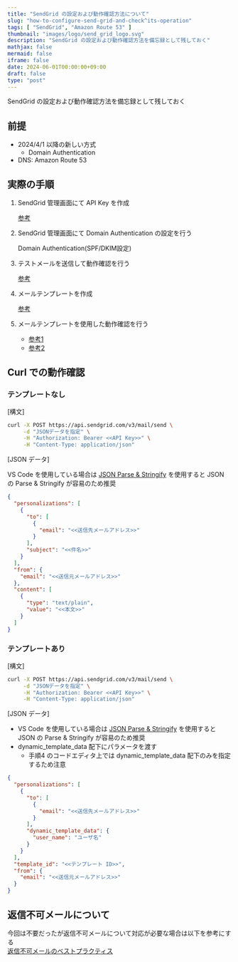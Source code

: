 ```yaml
---
title: "SendGrid の設定および動作確認方法について"
slug: "how-to-configure-send-grid-and-check^its-operation"
tags: [ "SendGrid", "Amazon Route 53" ]
thumbnail: "images/logo/send_grid_logo.svg"
description: "SendGrid の設定および動作確認方法を備忘録として残しておく"
mathjax: false
mermaid: false
iframe: false
date: 2024-06-01T00:00:00+09:00
draft: false
type: "post"
---
```


SendGrid の設定および動作確認方法を備忘録として残しておく

## 前提

* 2024/4/1 以降の新しい方式
  * Domain Authentication
* DNS: Amazon Route 53

## 実際の手順

1. SendGrid 管理画面にて API Key を作成

   [参考](https://sendgrid.kke.co.jp/docs/Tutorials/A_Transaction_Mail/manage_api_key.html)
2. SendGrid 管理画面にて Domain Authentication の設定を行う

   Domain Authentication(SPF/DKIM設定)

3. テストメールを送信して動作確認を行う

   [参考](https://sendgrid.kke.co.jp/docs/Tutorials/A_Transaction_Mail/send_transaction_mail.html#-Curl)

4. メールテンプレートを作成

   [参考](https://sendgrid.kke.co.jp/docs/Tutorials/A_Transaction_Mail/using_dynamic_templates.html#-Edit)

5. メールテンプレートを使用した動作確認を行う

   * [参考1](https://sendgrid.kke.co.jp/docs/API_Reference/Web_API_v3/Mail/index.html)
   * [参考2](https://sendgrid.kke.co.jp/docs/API_Reference/Web_API_v3/Transactional_Templates/smtpapi.html)

## Curl での動作確認

### テンプレートなし

[構文]

```sh
curl -X POST https://api.sendgrid.com/v3/mail/send \
     -d "JSONデータを指定" \
     -H "Authorization: Bearer <<API Key>>" \
     -H "Content-Type: application/json"
```

[JSON データ]

VS Code を使用している場合は [JSON Parse & Stringify](https://marketplace.visualstudio.com/items?itemName=nextfaze.json-parse-stringify) を使用すると JSON の Parse & Stringify が容易のため推奨

```json
{
  "personalizations": [
    {
      "to": [
        {
          "email": "<<送信先メールアドレス>>"
        }
      ],
      "subject": "<<件名>>"
    }
  ],
  "from": {
    "email": "<<送信元メールアドレス>>"
  },
  "content": [
    {
      "type": "text/plain",
      "value": "<<本文>>"
    }
  ]
}
```

### テンプレートあり

[構文]

```sh
curl -X POST https://api.sendgrid.com/v3/mail/send \
     -d "JSONデータを指定" \
     -H "Authorization: Bearer <<API Key>>" \
     -H "Content-Type: application/json"
```

[JSON データ]

* VS Code を使用している場合は [JSON Parse & Stringify](https://marketplace.visualstudio.com/items?itemName=nextfaze.json-parse-stringify) を使用すると JSON の Parse & Stringify が容易のため推奨
* dynamic_template_data 配下にパラメータを渡す  
  * 手順4 のコードエディタ上では dynamic_template_data 配下のみを指定するため注意

```json
{
  "personalizations": [
    {
      "to": [
        {
          "email": "<<送信先メールアドレス>>"
        }
      ],
      "dynamic_template_data": {
        "user_name": "ユーザ名"
      }
    }
  ],
  "template_id": "<<テンプレート ID>>",
  "from": {
    "email": "<<送信元メールアドレス>>"
  }
}
```

## 返信不可メールについて

今回は不要だったが返信不可メールについて対応が必要な場合は以下を参考にする  
[返信不可メールのベストプラクティス](https://sendgrid.kke.co.jp/blog/?p=10848)
